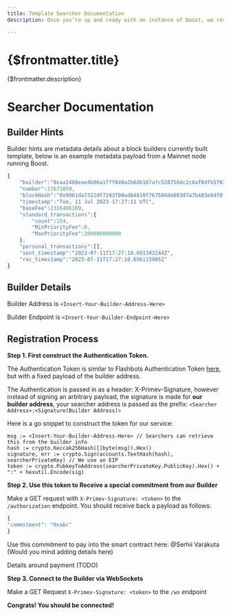 ```yaml
---
title: Template Searcher Documentation
description: Once you’re up and ready with an instance of Boost, we recommend you create a set of documentation for searchers to easily connect to you. The following is a standard template you can fill in with your network configurations.

---
```


# {$frontmatter.title}

{$frontmatter.description}

# Searcher Documentation

## Builder Hints

Builder hints are metadata details about a block builders currently built template, below is an example metadata payload from a Mainnet node running Boost.

```javascript
{
    "builder":"0xaa1488eae4b06a1fff840a2b6db167afc520758dc2c8af0dfb57037954df3431b747e2f900fe8805f05d635e9a29717b",
    "number":17671850,
    "blockHash":"0x9061da7322df7293f00ad84810f767504de083d7a7b483e84f0f4de1d5bc0130",
    "timestamp":"Tue, 11 Jul 2023 17:27:11 UTC",
    "baseFee":2316406169,
    "standard_transactions":{
        "count":154,
        "MinPriorityFee":0,
        "MaxPriorityFee":200000000000
    },
    "personal_transactions":[],
    "sent_timestamp":"2023-07-11T17:27:10.691343244Z",
    "rec_timestamp":"2023-07-11T17:27:10.656115905Z"
}
```

## Builder Details

Builder Address is `<Insert-Your-Builder-Address-Here>`

Builder Endpoint is `<Insert-Your-Builder-Endpoint-Here>`

## Registration Process

**Step 1. First construct the Authentication Token.**

The Authentication Token is similar to Flashbots Authentication Token [here](https://docs.flashbots.net/flashbots-auction/searchers/advanced/rpc-endpoint#authentication), but with a fixed payload of the builder address.

The Authentication is passed in as a header: X-Primev-Signature, however instead of signing an arbitrary payload, the signature is made for **our builder address**, your searcher address is passed as the prefix: `<Searcher Address>:<Signature(Builder Address)>`

Here is a go snippet to construct the token for our service:

```
msg := <Insert-Your-Builder-Address-Here> // Searchers can retrieve this from the builder info 
hash := crypto.Keccak256Hash([]byte(msg)).Hex()
signature, err := crypto.Sign(accounts.TextHash(hash), searcherPrivateKey) // We use an EIP 
token := crypto.PubkeyToAddress(searcherPrivateKey.PublicKey).Hex() + ":" + hexutil.Encode(sig)
```

**Step 2. Use this token to Receive a special commitment from our Builder**

Make a GET request with `X-Primev-Signature: <token>` to the `/authorization` endpoint. You should receive back a payload as follows:

```javascript
{
"commitment": "0xabc"
}
```

Use this commitment to pay into the smart contract here: @Serhii Varakuta (Would you mind adding details here)

Details around payment (TODO)

**Step 3. Connect to the Builder via WebSockets**

Make a GET Request `X-Primev-Signature: <token>` to the `/ws` endpoint

**Congrats! You should be connected!**
